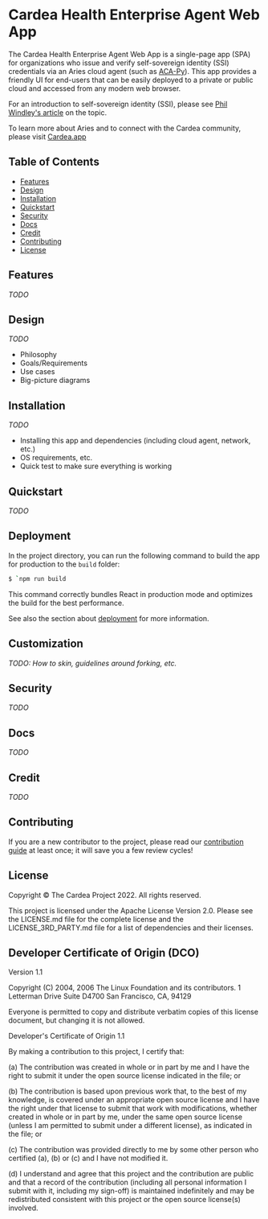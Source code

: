 # Cardea Health Enterprise Agent Web App

The Cardea Health Enterprise Agent Web App is a single-page app (SPA) for organizations who issue and verify self-sovereign identity (SSI) credentials via an Aries cloud agent (such as [ACA-Py](https://github.com/hyperledger/aries-cloudagent-python)). This app provides a friendly UI for end-users that can be easily deployed to a private or public cloud and accessed from any modern web browser.

For an introduction to self-sovereign identity (SSI), please see [Phil Windley's article](https://www.windley.com/archives/2018/09/multi-source_and_self-sovereign_identity.shtml) on the topic.

To learn more about Aries and to connect with the Cardea community, please visit [Cardea.app](https://cardea.app)

## Table of Contents

- [Features](#background)
- [Design](#install)
- [Installation](#install)
- [Quickstart](#usage)
- [Security](#security)
- [Docs](#api)
- [Credit](#credit)
- [Contributing](#contributing)
- [License](#license)

## Features

_TODO_

## Design

_TODO_

- Philosophy
- Goals/Requirements
- Use cases
- Big-picture diagrams

## Installation

_TODO_

- Installing this app and dependencies (including cloud agent, network, etc.)
- OS requirements, etc.
- Quick test to make sure everything is working

## Quickstart

_TODO_

## Deployment

In the project directory, you can run the following command to build the app for production to the `build` folder:

```bash
$ `npm run build
```

This command correctly bundles React in production mode and optimizes the build for the best performance.

See also the section about [deployment](https://facebook.github.io/create-react-app/docs/deployment) for more information.

## Customization

_TODO: How to skin, guidelines around forking, etc._

## Security

_TODO_

## Docs

_TODO_

## Credit

_TODO_

## Contributing

If you are a new contributor to the project, please read our [contribution guide](./CONTRIBUTING.md) at least once; it will save you a few review cycles!

## License

Copyright © The Cardea Project 2022. All rights reserved.

This project is licensed under the Apache License Version 2.0. Please see the LICENSE.md file for the complete license and the LICENSE_3RD_PARTY.md file for a list of dependencies and their licenses.

## Developer Certificate of Origin (DCO)

Version 1.1

Copyright (C) 2004, 2006 The Linux Foundation and its contributors.
1 Letterman Drive
Suite D4700
San Francisco, CA, 94129

Everyone is permitted to copy and distribute verbatim copies of this
license document, but changing it is not allowed.

Developer's Certificate of Origin 1.1

By making a contribution to this project, I certify that:

(a) The contribution was created in whole or in part by me and I
have the right to submit it under the open source license
indicated in the file; or

(b) The contribution is based upon previous work that, to the best
of my knowledge, is covered under an appropriate open source
license and I have the right under that license to submit that
work with modifications, whether created in whole or in part
by me, under the same open source license (unless I am
permitted to submit under a different license), as indicated
in the file; or

(c) The contribution was provided directly to me by some other
person who certified (a), (b) or (c) and I have not modified
it.

(d) I understand and agree that this project and the contribution
are public and that a record of the contribution (including all
personal information I submit with it, including my sign-off) is
maintained indefinitely and may be redistributed consistent with
this project or the open source license(s) involved.
